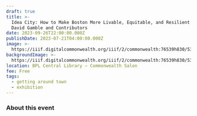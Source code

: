 ```yaml
---
draft: true
title: >-
  Idea City: How to Make Boston More Livable, Equitable, and Resilient with
  David Gamble and Contributors
date: 2023-09-26T22:00:00.000Z
publishDate: 2023-07-21T04:00:00.000Z
image: >-
  https://iiif.digitalcommonwealth.org/iiif/2/commonwealth:76539h830/531,642,4104,3623/2000,/0/default.jpg
backgroundImage: >-
  https://iiif.digitalcommonwealth.org/iiif/2/commonwealth:76539h830/531,642,4104,3623/2000,/0/default.jpg
location: BPL Central Library – Commonwealth Salon
fee: Free
tags:
  - getting around town
  - exhibition
---
```


### About this event
